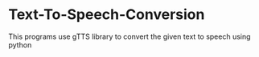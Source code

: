 # Text-To-Speech-Conversion
This programs use gTTS library to convert the given text to speech using python

